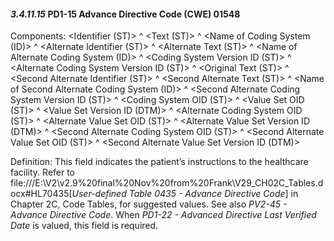 #### *3.4.11.15* PD1-15 Advance Directive Code (CWE) 01548

Components: &lt;Identifier (ST)> ^ &lt;Text (ST)> ^ &lt;Name of Coding System (ID)> ^ &lt;Alternate Identifier (ST)> ^ &lt;Alternate Text (ST)> ^ &lt;Name of Alternate Coding System (ID)> ^ &lt;Coding System Version ID (ST)> ^ &lt;Alternate Coding System Version ID (ST)> ^ &lt;Original Text (ST)> ^ &lt;Second Alternate Identifier (ST)> ^ &lt;Second Alternate Text (ST)> ^ &lt;Name of Second Alternate Coding System (ID)> ^ &lt;Second Alternate Coding System Version ID (ST)> ^ &lt;Coding System OID (ST)> ^ &lt;Value Set OID (ST)> ^ &lt;Value Set Version ID (DTM)> ^ &lt;Alternate Coding System OID (ST)> ^ &lt;Alternate Value Set OID (ST)> ^ &lt;Alternate Value Set Version ID (DTM)> ^ &lt;Second Alternate Coding System OID (ST)> ^ &lt;Second Alternate Value Set OID (ST)> ^ &lt;Second Alternate Value Set Version ID (DTM)>

Definition: This field indicates the patient’s instructions to the healthcare facility. Refer to file:///E:\V2\v2.9%20final%20Nov%20from%20Frank\V29_CH02C_Tables.docx#HL70435[_User-defined Table 0435 - Advance Directive Code_] in Chapter 2C, Code Tables, for suggested values. See also _PV2-45 - Advance Directive Code_. When _PD1-22 - Advanced Directive Last Verified Date_ is valued, this field is required.
